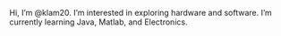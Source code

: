 Hi, I’m @klam20.
I’m interested in exploring hardware and software.
I’m currently learning Java, Matlab, and Electronics.

<!---
klam20/klam20 is a ✨ special ✨ repository because its `README.md` (this file) appears on your GitHub profile.
You can click the Preview link to take a look at your changes.
--->
